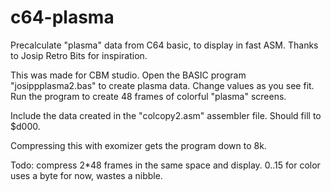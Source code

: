 # c64-plasma
Precalculate "plasma" data from C64 basic, to display in fast ASM.
Thanks to Josip Retro Bits for inspiration.

This was made for CBM studio.
Open the BASIC program "josippplasma2.bas" to create plasma data.
Change values as you see fit. Run the program to create 48 frames of colorful
"plasma" screens.

Include the data created in the "colcopy2.asm" assembler file.
Should fill to $d000.

Compressing this with exomizer gets the program down to 8k.

Todo:
compress 2*48 frames in the same space and display.
0..15 for color uses a byte for now, wastes a nibble.
